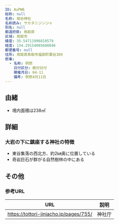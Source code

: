 ```yaml
---
ID: AuPW6
総称: null
名称: 坂谷神社
名称読み: サカタニジンジャ
別名: null
都道府県: 鳥取県
区域: 鳥取市
緯度: 35.54711996810579
経度: 134.29154085608846
郵便番号: null
住所: 鳥取県鳥取市福部町栗谷389
祭事:
  - 名称: 例祭
    日付区分: 絶対日付
    開催月日: 04-11
    備考: 例祭4月11日
---
```


## 由緒

- 境内面積は238㎡

## 詳細

### 大岩の下に鎮座する神社の特徴

- 東谷集落の西北方、約2㎞奥に位置している
- 奇岩巨石が群がる自然樹林の中にある

## その他

### 参考URL

| URL                                    | 説明   |
| -------------------------------------- | ------ |
| https://tottori-jinjacho.jp/pages/755/ | 神社庁 |
